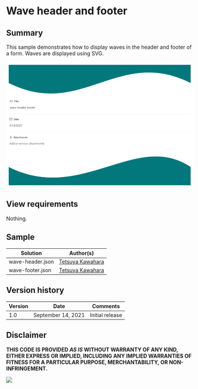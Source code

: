 # Wave header and footer

## Summary
This sample demonstrates how to display waves in the header and footer of a form. Waves are displayed using SVG.

![screenshot of the sample](./assets/screenshot.png)

## View requirements

Nothing.

## Sample

Solution         |Author(s)
-----------------|---------------------------
wave-header.json |[Tetsuya Kawahara](https://twitter.com/techan_k)
wave-footer.json |[Tetsuya Kawahara](https://twitter.com/techan_k)

## Version history

Version |Date               |Comments
--------|-------------------|--------
1.0     |September 14, 2021 |Initial release

## Disclaimer
**THIS CODE IS PROVIDED *AS IS* WITHOUT WARRANTY OF ANY KIND, EITHER EXPRESS OR IMPLIED, INCLUDING ANY IMPLIED WARRANTIES OF FITNESS FOR A PARTICULAR PURPOSE, MERCHANTABILITY, OR NON-INFRINGEMENT.**

<img src="https://telemetry.sharepointpnp.com/sp-dev-list-formatting/form-samples/wave-header-footer" />
